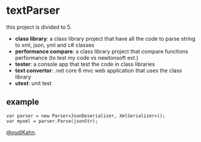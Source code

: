 # textParser
this project is divided to 5.
 - __class library__: a class library project that have all the code to parse string to xml, json, yml and c# classes
 - __performance compare__: a class library project that compare functions performance (to test my code vs newtonsoft ext.)
 - __tester__: a console app that test the code in class libraries
 - __text convertor__: .net core 6 mvc web application that uses the class library
 - __utest__: unit test

## example
```
var parser = new Parser<JsonDeserializer, XmlSerializer>();
var myxml = parser.Parse(jsonStr);
```

[@yudiKahn](https://github.com/yudiKahn/).
